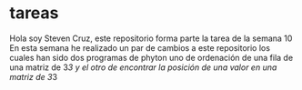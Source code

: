 # tareas
Hola soy Steven Cruz, este repositorio forma parte la tarea de la semana 10
En esta semana he realizado un par de cambios a este repositorio los cuales han sido dos programas de phyton uno de ordenación de una fila de una matriz de 3*3 y el otro de encontrar la posición de una valor en una matriz de 3*3
